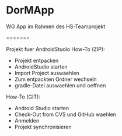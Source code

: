 DorMApp
=======

WG App im Rahmen des HS-Teamprojekt

=======

Projekt fuer AndroidStudio
How-To (ZIP):
  - Projekt entpacken
  - AndroidStudio starten
  - Import Project auswaehlen
  - Zum entpackten Ordner wechseln
  - gradle-Datei auswaehlen und oeffnen
  
How-To (GIT):
  - Android Studio starten
  - Check-Out from CVS und GitHub waehlen
  - Anmelden
  - Projekt synchronisieren
